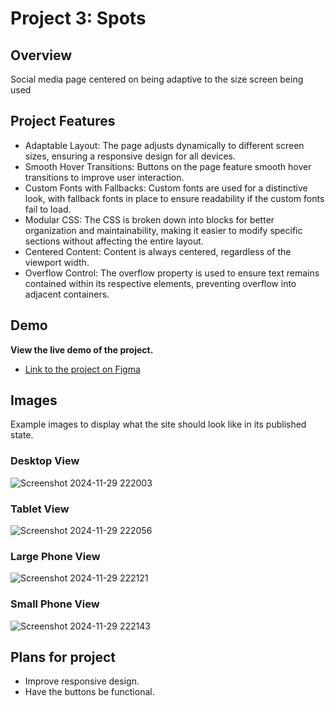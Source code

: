 # Project 3: Spots

## Overview  

Social media page centered on being adaptive to the size screen being used 
  
## Project Features

- Adaptable Layout: The page adjusts dynamically to different screen sizes, ensuring a responsive design for all devices.
- Smooth Hover Transitions: Buttons on the page feature smooth hover transitions to improve user interaction.
- Custom Fonts with Fallbacks: Custom fonts are used for a distinctive look, with fallback fonts in place to ensure readability if the custom fonts fail to load.
- Modular CSS: The CSS is broken down into blocks for better organization and maintainability, making it easier to modify specific sections without affecting the entire layout.
- Centered Content: Content is always centered, regardless of the viewport width.
- Overflow Control: The overflow property is used to ensure text remains contained within its respective elements, preventing overflow into adjacent containers.

## Demo

**View the live demo of the project.**

  * [Link to the project on Figma](https://www.figma.com/file/BBNm2bC3lj8QQMHlnqRsga/Sprint-3-Project-%E2%80%94-Spots?type=design&node-id=2%3A60&mode=design&t=afgNFybdorZO6cQo-1)
  
## Images  
Example images to display what the site should look like in its published state.

### Desktop View
 
![Screenshot 2024-11-29 222003](https://github.com/user-attachments/assets/c9c7b267-754d-4067-8390-9a12892f4b44)

### Tablet View
  
![Screenshot 2024-11-29 222056](https://github.com/user-attachments/assets/61235cb3-905a-4d8c-ae75-e6f1a29e1279)

### Large Phone View
  
![Screenshot 2024-11-29 222121](https://github.com/user-attachments/assets/a6353b05-8984-4681-a503-853741938960)

### Small Phone View

![Screenshot 2024-11-29 222143](https://github.com/user-attachments/assets/33fa3000-d263-4773-8ba6-e5a71bf5feac)

## Plans for project

- Improve responsive design.
- Have the buttons be functional.

